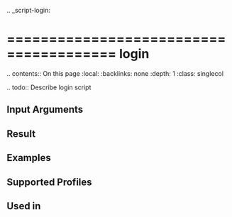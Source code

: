 .. _script-login:

=======================================
login
=======================================

.. contents:: On this page
    :local:
    :backlinks: none
    :depth: 1
    :class: singlecol

.. todo::
    Describe login script

Input Arguments
---------------

Result
------

Examples
--------

Supported Profiles
------------------

Used in
-------
